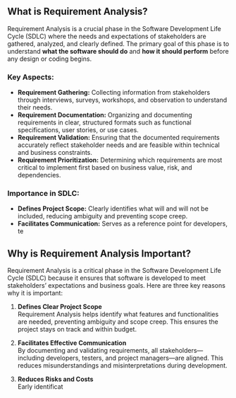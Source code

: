 ## What is Requirement Analysis?

Requirement Analysis is a crucial phase in the Software Development Life Cycle (SDLC) where the needs and expectations of stakeholders are gathered, analyzed, and clearly defined. The primary goal of this phase is to understand **what the software should do** and **how it should perform** before any design or coding begins.

### Key Aspects:
- **Requirement Gathering:** Collecting information from stakeholders through interviews, surveys, workshops, and observation to understand their needs.
- **Requirement Documentation:** Organizing and documenting requirements in clear, structured formats such as functional specifications, user stories, or use cases.
- **Requirement Validation:** Ensuring that the documented requirements accurately reflect stakeholder needs and are feasible within technical and business constraints.
- **Requirement Prioritization:** Determining which requirements are most critical to implement first based on business value, risk, and dependencies.

### Importance in SDLC:
- **Defines Project Scope:** Clearly identifies what will and will not be included, reducing ambiguity and preventing scope creep.
- **Facilitates Communication:** Serves as a reference point for developers, te

## Why is Requirement Analysis Important?

Requirement Analysis is a critical phase in the Software Development Life Cycle (SDLC) because it ensures that software is developed to meet stakeholders’ expectations and business goals. Here are three key reasons why it is important:

1. **Defines Clear Project Scope**  
   Requirement Analysis helps identify what features and functionalities are needed, preventing ambiguity and scope creep. This ensures the project stays on track and within budget.

2. **Facilitates Effective Communication**  
   By documenting and validating requirements, all stakeholders—including developers, testers, and project managers—are aligned. This reduces misunderstandings and misinterpretations during development.

3. **Reduces Risks and Costs**  
   Early identificat

